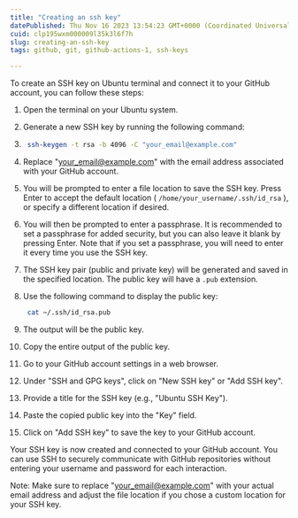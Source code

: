 ```yaml
---
title: "Creating an ssh key"
datePublished: Thu Nov 16 2023 13:54:23 GMT+0000 (Coordinated Universal Time)
cuid: clp195wxm000009l35k3l6f7h
slug: creating-an-ssh-key
tags: github, git, github-actions-1, ssh-keys

---
```


To create an SSH key on Ubuntu terminal and connect it to your GitHub account, you can follow these steps:

1. Open the terminal on your Ubuntu system.
    
2. Generate a new SSH key by running the following command:
    
3. ```bash
    ssh-keygen -t rsa -b 4096 -C "your_email@example.com" 
    ```
    
4. Replace "[your\_email@example.com](mailto:your_email@example.com)" with the email address associated with your GitHub account.
    
5. You will be prompted to enter a file location to save the SSH key. Press Enter to accept the default location ( `/home/your_username/.ssh/id_rsa` ), or specify a different location if desired.
    
6. You will then be prompted to enter a passphrase. It is recommended to set a passphrase for added security, but you can also leave it blank by pressing Enter. Note that if you set a passphrase, you will need to enter it every time you use the SSH key.
    
7. The SSH key pair (public and private key) will be generated and saved in the specified location. The public key will have a `.pub` extension.
    
8. Use the following command to display the public key:
    
    ```bash
     cat ~/.ssh/id_rsa.pub 
    ```
    
9. The output will be the public key.
    
10. Copy the entire output of the public key.
    
11. Go to your GitHub account settings in a web browser.
    
12. Under "SSH and GPG keys", click on "New SSH key" or "Add SSH key".
    
13. Provide a title for the SSH key (e.g., "Ubuntu SSH Key").
    
14. Paste the copied public key into the "Key" field.
    
15. Click on "Add SSH key" to save the key to your GitHub account.
    

Your SSH key is now created and connected to your GitHub account. You can use SSH to securely communicate with GitHub repositories without entering your username and password for each interaction.

Note: Make sure to replace "[your\_email@example.com](mailto:your_email@example.com)" with your actual email address and adjust the file location if you chose a custom location for your SSH key.